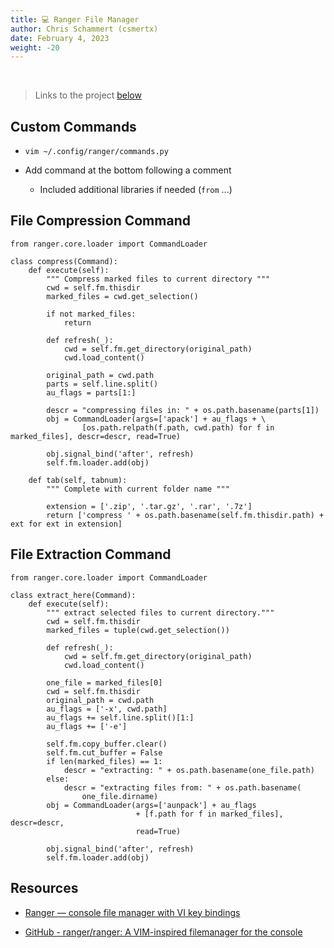 ```yaml
---
title: 💻 Ranger File Manager
author: Chris Schammert (csmertx)
date: February 4, 2023
weight: -20
---
```


<br />

> Links to the project [below](#resources)

## Custom Commands

- ```vim ~/.config/ranger/commands.py```

- Add command at the bottom following a comment

    - Included additional libraries if needed (```from``` ...)

## File Compression Command

```
from ranger.core.loader import CommandLoader

class compress(Command):
    def execute(self):
        """ Compress marked files to current directory """
        cwd = self.fm.thisdir
        marked_files = cwd.get_selection()

        if not marked_files:
            return

        def refresh(_):
            cwd = self.fm.get_directory(original_path)
            cwd.load_content()

        original_path = cwd.path
        parts = self.line.split()
        au_flags = parts[1:]

        descr = "compressing files in: " + os.path.basename(parts[1])
        obj = CommandLoader(args=['apack'] + au_flags + \
                [os.path.relpath(f.path, cwd.path) for f in marked_files], descr=descr, read=True)

        obj.signal_bind('after', refresh)
        self.fm.loader.add(obj)

    def tab(self, tabnum):
        """ Complete with current folder name """

        extension = ['.zip', '.tar.gz', '.rar', '.7z']
        return ['compress ' + os.path.basename(self.fm.thisdir.path) + ext for ext in extension]
```

## File Extraction Command

```
from ranger.core.loader import CommandLoader

class extract_here(Command):
    def execute(self):
        """ extract selected files to current directory."""
        cwd = self.fm.thisdir
        marked_files = tuple(cwd.get_selection())

        def refresh(_):
            cwd = self.fm.get_directory(original_path)
            cwd.load_content()

        one_file = marked_files[0]
        cwd = self.fm.thisdir
        original_path = cwd.path
        au_flags = ['-x', cwd.path]
        au_flags += self.line.split()[1:]
        au_flags += ['-e']

        self.fm.copy_buffer.clear()
        self.fm.cut_buffer = False
        if len(marked_files) == 1:
            descr = "extracting: " + os.path.basename(one_file.path)
        else:
            descr = "extracting files from: " + os.path.basename(
                one_file.dirname)
        obj = CommandLoader(args=['aunpack'] + au_flags
                            + [f.path for f in marked_files], descr=descr,
                            read=True)

        obj.signal_bind('after', refresh)
        self.fm.loader.add(obj)
```

## Resources

- [Ranger &mdash; console file manager with VI key bindings](https://ranger.github.io/)

- [GitHub - ranger/ranger: A VIM-inspired filemanager for the console](https://github.com/ranger/ranger)